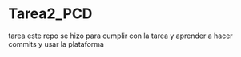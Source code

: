 # Tarea2_PCD
tarea
este repo se hizo para cumplir con la tarea y aprender a hacer commits y usar la plataforma